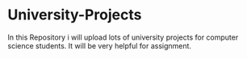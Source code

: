 # University-Projects
In this Repository i will upload lots of university projects for computer science students. It will be very helpful for assignment.

